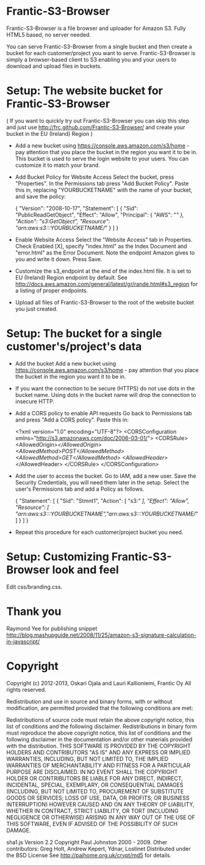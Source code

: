 Frantic-S3-Browser
==================

Frantic-S3-Browser is a file browser and uploader for Amazon S3. Fully HTML5 based,
no server needed.

You can serve Frantic-S3-Browser from a single bucket and then create a bucket for each
customer/project you want to serve. Frantic-S3-Browser is simply a browser-based client
to S3 enabling you and your users to download and upload files in buckets.

Setup: The website bucket for Frantic-S3-Browser
================================================
( If you want to quickly try out Frantic-S3-Browser you can skip this step and just use
http://frc.github.com/Frantic-S3-Browser/ and create your bucket in the EU (Ireland) Region )

 - Add a new bucket using https://console.aws.amazon.com/s3/home - pay attention
   that you place the bucket in the region you want it to be in. This bucket
   is used to serve the login website to your users. You can customize it to match
   your brand.

 - Add Bucket Policy for Website Access
   Select the bucket, press "Properties". In the Permissions tab press
   "Add Bucket Policy". Paste this in, replacing "YOURBUCKETNAME" with the name
   of your bucket, and save the policy:

   {
    "Version": "2008-10-17",
    "Statement": [
             {
                "Sid": "PublicReadGetObject",
                "Effect": "Allow",
                "Principal": {
                    "AWS": "*"
                },
                "Action": "s3:GetObject",
                "Resource": "arn:aws:s3:::YOURBUCKETNAME/*"
             }
    ]
   }

 - Enable Website Access
   Select the "Website Access" tab in Properties. Check Enabled [X], specify
   "index.html" as the Index Document and "error.html" as the Error Document.
   Note the endpoint Amazon gives to you and write it down. Press Save.

 - Customize the s3_endpoint at the end of the index.html file. It is set to EU (Ireland) Region
   endpoint by default. See http://docs.aws.amazon.com/general/latest/gr/rande.html#s3_region
   for a listing of proper endpoints.

 - Upload all files of Frantic-S3-Browser to the root of the website bucket you just created.

Setup: The bucket for a single customer's/project's data
========================================================
 - Add the bucket
   Add a new bucket using https://console.aws.amazon.com/s3/home - pay attention
   that you place the bucket in the region you want it to be in.

 - If you want the connection to be secure (HTTPS) do not use dots in the bucket name.
   Using dots in the bucket name will drop the connection to insecure HTTP.

 - Add a CORS policy to enable API requests
   Go back to Permissions tab and press "Add a CORS policy". Paste this in:

   &lt;?xml version="1.0" encoding="UTF-8"?&gt;
   &lt;CORSConfiguration xmlns="http://s3.amazonaws.com/doc/2006-03-01/"&gt;
       &lt;CORSRule&gt;
           &lt;AllowedOrigin&gt;*&lt;/AllowedOrigin&gt;
           &lt;AllowedMethod&gt;POST&lt;/AllowedMethod&gt;
           &lt;AllowedMethod&gt;GET&lt;/AllowedMethod&gt;
           &lt;AllowedHeader&gt;*&lt;/AllowedHeader&gt;
       &lt;/CORSRule&gt;
   &lt;/CORSConfiguration&gt;

 - Add the user to access the bucket. Go to IAM, add a new user.
   Save the Security Credentials, you will need them later in the setup.
   Select the user's Permissions tab and add a Policy as follows.

   {
    "Statement": [
    {
      "Sid": "Stmnt1",
      "Action": [
        "s3:*"
      ],
      "Effect": "Allow",
      "Resource": [
        "arn:aws:s3:::YOURBUCKETNAME","arn:aws:s3:::YOURBUCKETNAME/*"
      ]
    }
    ]
   }

 - Repeat this procedure for each customer/project bucket you need.

Setup: Customizing Frantic-S3-Browser look and feel
===================================================
Edit css/branding.css.


Thank you
=========
Raymond Yee for publishing snippet
http://blog.mashupguide.net/2008/11/25/amazon-s3-signature-calculation-in-javascript/


Copyright
=========
Copyright (c) 2012-2013, Oskari Ojala and Lauri Kallioniemi, Frantic Oy
All rights reserved.

Redistribution and use in source and binary forms, with or without modification, are permitted provided that the following conditions are met:

Redistributions of source code must retain the above copyright notice, this list of conditions and the following disclaimer.
Redistributions in binary form must reproduce the above copyright notice, this list of conditions and the following disclaimer in the documentation and/or other materials provided with the distribution.
THIS SOFTWARE IS PROVIDED BY THE COPYRIGHT HOLDERS AND CONTRIBUTORS "AS IS" AND ANY EXPRESS OR IMPLIED WARRANTIES, INCLUDING, BUT NOT LIMITED TO, THE IMPLIED WARRANTIES OF MERCHANTABILITY AND FITNESS FOR A PARTICULAR PURPOSE ARE DISCLAIMED. IN NO EVENT SHALL THE COPYRIGHT HOLDER OR CONTRIBUTORS BE LIABLE FOR ANY DIRECT, INDIRECT, INCIDENTAL, SPECIAL, EXEMPLARY, OR CONSEQUENTIAL DAMAGES (INCLUDING, BUT NOT LIMITED TO, PROCUREMENT OF SUBSTITUTE GOODS OR SERVICES; LOSS OF USE, DATA, OR PROFITS; OR BUSINESS INTERRUPTION) HOWEVER CAUSED AND ON ANY THEORY OF LIABILITY, WHETHER IN CONTRACT, STRICT LIABILITY, OR TORT (INCLUDING NEGLIGENCE OR OTHERWISE) ARISING IN ANY WAY OUT OF THE USE OF THIS SOFTWARE, EVEN IF ADVISED OF THE POSSIBILITY OF SUCH DAMAGE.

sha1.js
 Version 2.2 Copyright Paul Johnston 2000 - 2009.
 Other contributors: Greg Holt, Andrew Kepert, Ydnar, Lostinet
 Distributed under the BSD License
 See http://pajhome.org.uk/crypt/md5 for details.
